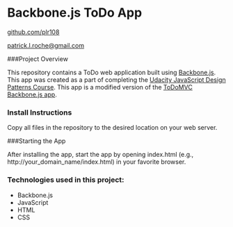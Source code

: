 # Backbone.js ToDo App

[github.com/plr108](https://github.com/plr108)

[patrick.l.roche@gmail.com](mailto:patrick.l.roche@gmail.com)

###Project Overview

This repository contains a ToDo web application built using [Backbone.js](http://backbonejs.org/).  This app was created as a part of completing the [Udacity JavaScript Design Patterns Course](https://www.udacity.com/course/javascript-design-patterns--ud989).  This app is a modified version of the [ToDoMVC Backbone.js app](http://todomvc.com/examples/backbone/).

### Install Instructions

Copy all files in the repository to the desired location on your web server.

###Starting the App

After installing the app, start the app by opening index.html (e.g., http://your_domain_name/index.html) in your favorite browser.

### Technologies used in this project:

* Backbone.js
* JavaScript
* HTML
* CSS